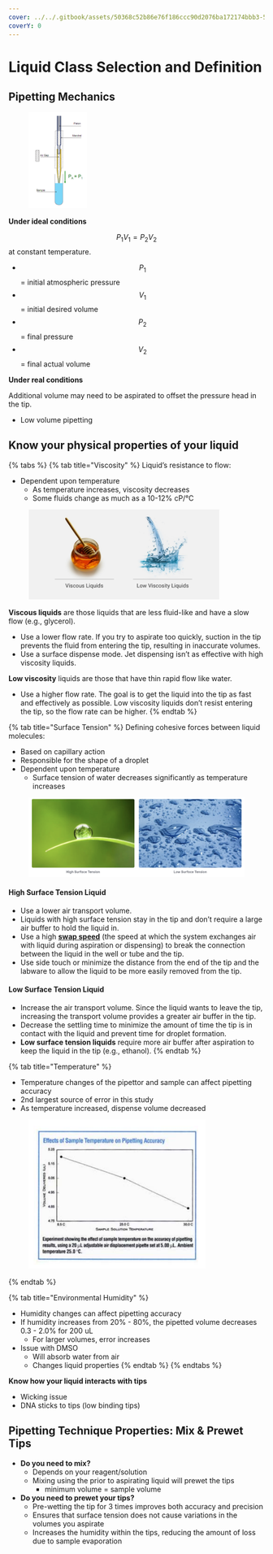 ```yaml
---
cover: ../../.gitbook/assets/50368c52b86e76f186ccc90d2076ba172174bbb3-5760x3840.jpg
coverY: 0
---
```


# Liquid Class Selection and Definition

## Pipetting Mechanics

<figure><img src="../../.gitbook/assets/image (185).png" alt="" width="114"><figcaption></figcaption></figure>

**Under ideal conditions**

$$P_1 V_1 = P_2 V_2$$ at constant temperature.

* $$P_1$$ = initial atmospheric pressure
* $$V_1$$ = initial desired volume
* $$P_2$$ = final pressure
* $$V_2$$ = final actual volume



**Under real conditions**

Additional volume may need to be aspirated to offset the pressure head in the tip.

* Low volume pipetting

## **Know your physical properties of your liquid**

{% tabs %}
{% tab title="Viscosity" %}
Liquid’s resistance to flow:

* Dependent upon temperature
  * As temperature increases, viscosity decreases
  * Some fluids change as much as a 10-12% cP/°C

<figure><img src="../../.gitbook/assets/viscosity.jpg" alt="" width="375"><figcaption></figcaption></figure>

**Viscous liquids** are those liquids that are less fluid-like and have a slow flow (e.g., glycerol).

* Use a lower flow rate. If you try to aspirate too quickly, suction in the tip prevents the fluid from entering the tip, resulting in inaccurate volumes.&#x20;
* Use a surface dispense mode. Jet dispensing isn’t as effective with high viscosity liquids.

**Low viscosity** liquids are those that have thin rapid flow like water.

* Use a higher flow rate. The goal is to get the liquid into the tip as fast and effectively as possible. Low viscosity liquids don’t resist entering the tip, so the flow rate can be higher.
{% endtab %}

{% tab title="Surface Tension" %}
Defining cohesive forces between liquid molecules:

* Based on capillary action
* Responsible for the shape of a droplet
* Dependent upon temperature
  * Surface tension of water decreases significantly as temperature increases

<figure><img src="../../.gitbook/assets/Surface_tension.png" alt=""><figcaption></figcaption></figure>

#### High Surface Tension Liquid

* Use a lower air transport volume.&#x20;
* Liquids with high surface tension stay in the tip and don’t require a large air buffer to hold the liquid in.&#x20;
* Use a high [**swap speed**](broken-reference) (the speed at which the system exchanges air with liquid during aspiration or dispensing) to break the connection between the liquid in the well or tube and the tip.&#x20;
* Use side touch or minimize the distance from the end of the tip and the labware to allow the liquid to be more easily removed from the tip.

#### Low Surface Tension Liquid

* Increase the air transport volume. Since the liquid wants to leave the tip, increasing the transport volume provides a greater air buffer in the tip.&#x20;
* Decrease the settling time to minimize the amount of time the tip is in contact with the liquid and prevent time for droplet formation.&#x20;
* **Low surface tension liquids** require more air buffer after aspiration to keep the liquid in the tip (e.g., ethanol).&#x20;
{% endtab %}

{% tab title="Temperature" %}
* Temperature changes of the pipettor and sample can affect pipetting accuracy
* 2nd largest source of error in this study
* As temperature increased, dispense volume decreased

<figure><img src="../../.gitbook/assets/image (188).png" alt="" width="348"><figcaption></figcaption></figure>
{% endtab %}

{% tab title="Environmental Humidity" %}
* Humidity changes can affect pipetting accuracy
* If humidity increases from 20% - 80%, the pipetted volume decreases 0.3 - 2.0% for 200 uL
  * For larger volumes, error increases
* Issue with DMSO
  * Will absorb water from air
  * Changes liquid properties
{% endtab %}
{% endtabs %}



**Know how your liquid interacts with tips**

* Wicking issue
* DNA sticks to tips (low binding tips)

## Pipetting Technique Properties: Mix & Prewet Tips

* **Do you need to mix?**
  * Depends on your reagent/solution
  * Mixing using the prior to aspirating liquid will prewet the tips
    * minimum volume = sample volume
* **Do you need to prewet your tips?**
  * Pre-wetting the tip for 3 times improves both accuracy and precision
  * Ensures that surface tension does not cause variations in the volumes you aspirate
  * Increases the humidity within the tips, reducing the amount of loss due to sample evaporation

